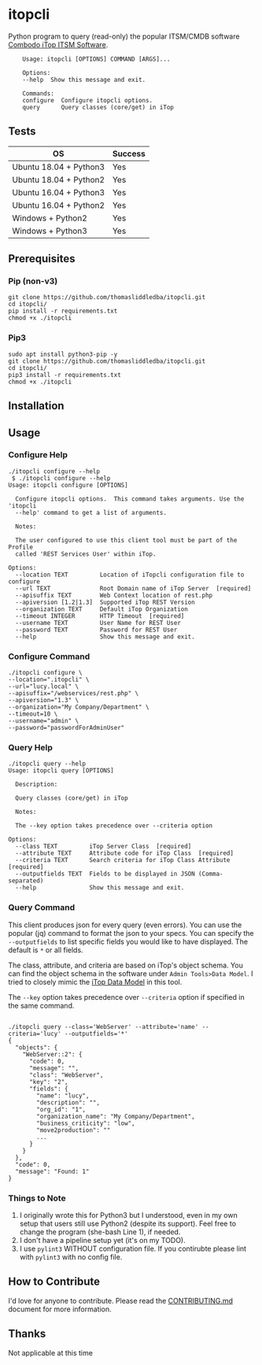 # itopcli

Python program to query (read-only) the popular ITSM/CMDB software [Combodo iTop ITSM Software](https:/www.combodo.com/).

```console
    Usage: itopcli [OPTIONS] COMMAND [ARGS]...

    Options:
    --help  Show this message and exit.

    Commands:
    configure  Configure itopcli options.
    query      Query classes (core/get) in iTop
```

## Tests

| OS | Success |
| --- | --- |
| Ubuntu 18.04 + Python3| Yes |
| Ubuntu 18.04 + Python2 | Yes |
| Ubuntu 16.04 + Python3 | Yes |
| Ubuntu 16.04 + Python2 | Yes |
| Windows + Python2 | Yes |
| Windows + Python3 | Yes |

## Prerequisites

### Pip (non-v3)

```console
git clone https://github.com/thomasliddledba/itopcli.git
cd itopcli/
pip install -r requirements.txt
chmod +x ./itopcli
```

### Pip3

```console
sudo apt install python3-pip -y
git clone https://github.com/thomasliddledba/itopcli.git
cd itopcli/
pip3 install -r requirements.txt
chmod +x ./itopcli
```

## Installation

## Usage

### Configure Help

```console
./itopcli configure --help
 $ ./itopcli configure --help
Usage: itopcli configure [OPTIONS]

  Configure itopcli options.  This command takes arguments. Use the 'itopcli
  --help' command to get a list of arguments.

  Notes:

  The user configured to use this client tool must be part of the Profile
  called 'REST Services User' within iTop.

Options:
  --location TEXT         Location of iTopcli configuration file to configure
  --url TEXT              Root Domain name of iTop Server  [required]
  --apisuffix TEXT        Web Context location of rest.php
  --apiversion [1.2|1.3]  Supported iTop REST Version
  --organization TEXT     Default iTop Organization
  --timeout INTEGER       HTTP Timeout  [required]
  --username TEXT         User Name for REST User
  --password TEXT         Password for REST User
  --help                  Show this message and exit.

```

### Configure Command

```console
./itopcli configure \
--location=".itopcli" \
--url="lucy.local" \
--apisuffix="/webservices/rest.php" \
--apiversion="1.3" \
--organization="My Company/Department" \
--timeout=10 \
--username="admin" \
--password="passwordForAdminUser"
```

### Query Help

```console
./itopcli query --help
Usage: itopcli query [OPTIONS]

  Description:

  Query classes (core/get) in iTop

  Notes:

  The --key option takes precedence over --criteria option

Options:
  --class TEXT         iTop Server Class  [required]
  --attribute TEXT     Attribute code for iTop Class  [required]
  --criteria TEXT      Search criteria for iTop Class Attribute  [required]
  --outputfields TEXT  Fields to be displayed in JSON (Comma-separated)
  --help               Show this message and exit.
```

### Query Command

This client produces json for every query (even errors).  You can use the popular (jq) command
to format the json to your specs.  You can specify the `--outputfields` to list specific
fields you would like to have displayed.  The default is `*` or all fields.

The class, attribute, and criteria are based on iTop's object schema.  You can find
the object schema in the software under `Admin Tools>Data Model`.  I tried to closely mimic the
[iTop Data Model](https://www.itophub.io/wiki/page?id=latest%3Adatamodel%3Astart) in this tool.

The `--key` option takes precedence over `--criteria` option if specified in the same command.

```console

./itopcli query --class='WebServer' --attribute='name' --criteria='lucy' --outputfields='*'
{
  "objects": {
    "WebServer::2": {
      "code": 0,
      "message": "",
      "class": "WebServer",
      "key": "2",
      "fields": {
        "name": "lucy",
        "description": "",
        "org_id": "1",
        "organization_name": "My Company/Department",
        "business_criticity": "low",
        "move2production": ""
        ...
      }
    }
  },
  "code": 0,
  "message": "Found: 1"
}

```

### Things to Note

1. I originally wrote this for Python3 but I understood, even in my own setup that users still
use Python2 (despite its support).  Feel free to change the program (she-bash Line 1), if needed.
2. I don't have a pipeline setup yet (it's on my TODO).
3. I use `pylint3` WITHOUT configuration file.  If you contirubte please lint with `pylint3` with no config file.

## How to Contribute

I'd love for anyone to contribute.  Please read the [CONTRIBUTING.md](CONTRIBUTING.md) document for more information.

## Thanks

Not applicable at this time
